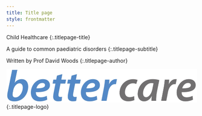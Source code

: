 ```yaml
---
title: Title page
style: frontmatter
---
```


Child Healthcare
{:.titlepage-title}

A guide to common paediatric disorders
{:.titlepage-subtitle}

Written by Prof David Woods
{:.titlepage-author}

![Bettercare logo](images/bettercare-logo.jpg){:.titlepage-logo}
